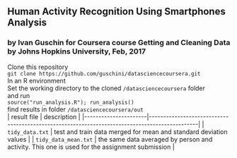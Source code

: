 ## Human Activity Recognition Using Smartphones Analysis
### by Ivan Guschin for Coursera course Getting and Cleaning Data by Johns Hopkins University, Feb, 2017
Clone this repository  
`git clone https://github.com/guschini/datasciencecoursera.git`  
In an R environment  
Set the working directory to the cloned `/datasciencecoursera` folder  
and run  
`source("run_analysis.R"); run_analysis()`  
find results in folder `/datasciencecoursera/out`  
| result file          |                      description                                                              |
|----------------------|-----------------------------------------------------------------------------------------------|
| `tidy_data.txt`      | test and train data merged for mean and standard deviation values                             |
| `tidy_data_mean.txt` | the same data averaged by person and activity. This one is used for the assignment submission |
